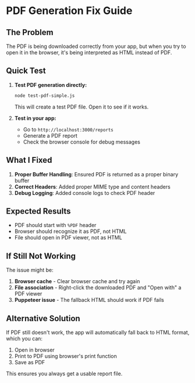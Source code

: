 # PDF Generation Fix Guide

## The Problem
The PDF is being downloaded correctly from your app, but when you try to open it in the browser, it's being interpreted as HTML instead of PDF.

## Quick Test

1. **Test PDF generation directly:**
   ```bash
   node test-pdf-simple.js
   ```
   This will create a test PDF file. Open it to see if it works.

2. **Test in your app:**
   - Go to `http://localhost:3000/reports`
   - Generate a PDF report
   - Check the browser console for debug messages

## What I Fixed

1. **Proper Buffer Handling**: Ensured PDF is returned as a proper binary buffer
2. **Correct Headers**: Added proper MIME type and content headers
3. **Debug Logging**: Added console logs to check PDF header

## Expected Results

- PDF should start with `%PDF` header
- Browser should recognize it as PDF, not HTML
- File should open in PDF viewer, not as HTML

## If Still Not Working

The issue might be:
1. **Browser cache** - Clear browser cache and try again
2. **File association** - Right-click the downloaded PDF and "Open with" a PDF viewer
3. **Puppeteer issue** - The fallback HTML should work if PDF fails

## Alternative Solution

If PDF still doesn't work, the app will automatically fall back to HTML format, which you can:
1. Open in browser
2. Print to PDF using browser's print function
3. Save as PDF

This ensures you always get a usable report file.
